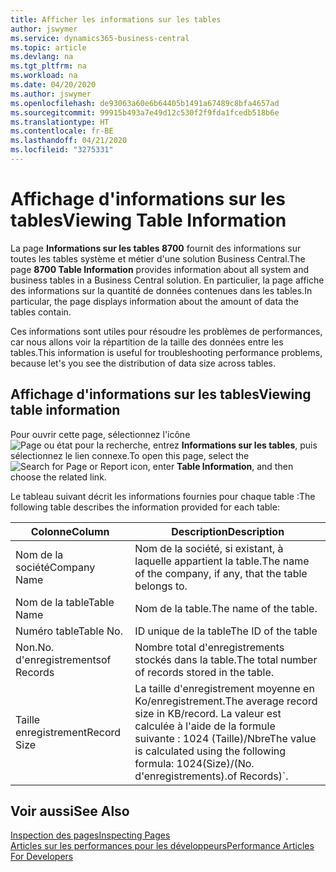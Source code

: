 ```yaml
---
title: Afficher les informations sur les tables
author: jswymer
ms.service: dynamics365-business-central
ms.topic: article
ms.devlang: na
ms.tgt_pltfrm: na
ms.workload: na
ms.date: 04/20/2020
ms.author: jswymer
ms.openlocfilehash: de93063a60e6b64405b1491a67489c8bfa4657ad
ms.sourcegitcommit: 99915b493a7e49d12c530f2f9fda1fcedb518b6e
ms.translationtype: HT
ms.contentlocale: fr-BE
ms.lasthandoff: 04/21/2020
ms.locfileid: "3275331"
---
```

# <a name="viewing-table-information"></a><span data-ttu-id="9d9f7-102">Affichage d'informations sur les tables</span><span class="sxs-lookup"><span data-stu-id="9d9f7-102">Viewing Table Information</span></span>

<span data-ttu-id="9d9f7-103">La page **Informations sur les tables 8700** fournit des informations sur toutes les tables système et métier d'une solution Business Central.</span><span class="sxs-lookup"><span data-stu-id="9d9f7-103">The page **8700 Table Information** provides information about all system and business tables in a Business Central solution.</span></span> <span data-ttu-id="9d9f7-104">En particulier, la page affiche des informations sur la quantité de données contenues dans les tables.</span><span class="sxs-lookup"><span data-stu-id="9d9f7-104">In particular, the page displays information about the amount of data the tables contain.</span></span>

<span data-ttu-id="9d9f7-105">Ces informations sont utiles pour résoudre les problèmes de performances, car nous allons voir la répartition de la taille des données entre les tables.</span><span class="sxs-lookup"><span data-stu-id="9d9f7-105">This information is useful for troubleshooting performance problems, because let's you see the distribution of data size across tables.</span></span>

## <a name="viewing-table-information"></a><span data-ttu-id="9d9f7-106">Affichage d'informations sur les tables</span><span class="sxs-lookup"><span data-stu-id="9d9f7-106">Viewing table information</span></span>

<span data-ttu-id="9d9f7-107">Pour ouvrir cette page, sélectionnez l'icône ![Page ou état pour la recherche](media/ui-search/search_small.png "Icône Page ou état pour la recherche"), entrez **Informations sur les tables**, puis sélectionnez le lien connexe.</span><span class="sxs-lookup"><span data-stu-id="9d9f7-107">To open this page, select the ![Search for Page or Report](media/ui-search/search_small.png "Search for Page or Report icon") icon, enter **Table Information**, and then choose the related link.</span></span>

<span data-ttu-id="9d9f7-108">Le tableau suivant décrit les informations fournies pour chaque table :</span><span class="sxs-lookup"><span data-stu-id="9d9f7-108">The following table describes the information provided for each table:</span></span>

|<span data-ttu-id="9d9f7-109">Colonne</span><span class="sxs-lookup"><span data-stu-id="9d9f7-109">Column</span></span>|<span data-ttu-id="9d9f7-110">Description</span><span class="sxs-lookup"><span data-stu-id="9d9f7-110">Description</span></span>|
|------|-----------|
|<span data-ttu-id="9d9f7-111">Nom de la société</span><span class="sxs-lookup"><span data-stu-id="9d9f7-111">Company Name</span></span>|<span data-ttu-id="9d9f7-112">Nom de la société, si existant, à laquelle appartient la table.</span><span class="sxs-lookup"><span data-stu-id="9d9f7-112">The name of the company, if any, that the table belongs to.</span></span>|
|<span data-ttu-id="9d9f7-113">Nom de la table</span><span class="sxs-lookup"><span data-stu-id="9d9f7-113">Table Name</span></span>|<span data-ttu-id="9d9f7-114">Nom de la table.</span><span class="sxs-lookup"><span data-stu-id="9d9f7-114">The name of the table.</span></span>|
|<span data-ttu-id="9d9f7-115">Numéro table</span><span class="sxs-lookup"><span data-stu-id="9d9f7-115">Table No.</span></span>|<span data-ttu-id="9d9f7-116">ID unique de la table</span><span class="sxs-lookup"><span data-stu-id="9d9f7-116">The ID of the table</span></span>|
|<span data-ttu-id="9d9f7-117">Non.</span><span class="sxs-lookup"><span data-stu-id="9d9f7-117">No.</span></span> <span data-ttu-id="9d9f7-118">d'enregistrements</span><span class="sxs-lookup"><span data-stu-id="9d9f7-118">of Records</span></span>|<span data-ttu-id="9d9f7-119">Nombre total d'enregistrements stockés dans la table.</span><span class="sxs-lookup"><span data-stu-id="9d9f7-119">The total number of records stored in the table.</span></span>|
|<span data-ttu-id="9d9f7-120">Taille enregistrement</span><span class="sxs-lookup"><span data-stu-id="9d9f7-120">Record Size</span></span>|<span data-ttu-id="9d9f7-121">La taille d'enregistrement moyenne en Ko/enregistrement.</span><span class="sxs-lookup"><span data-stu-id="9d9f7-121">The average record size in KB/record.</span></span> <span data-ttu-id="9d9f7-122">La valeur est calculée à l'aide de la formule suivante : 1024 (Taille)/Nbre</span><span class="sxs-lookup"><span data-stu-id="9d9f7-122">The value is calculated using the following formula: 1024(Size)/(No.</span></span> <span data-ttu-id="9d9f7-123">d'enregistrements).</span><span class="sxs-lookup"><span data-stu-id="9d9f7-123">of Records)\`.</span></span> |

## <a name="see-also"></a><span data-ttu-id="9d9f7-124">Voir aussi</span><span class="sxs-lookup"><span data-stu-id="9d9f7-124">See Also</span></span>

[<span data-ttu-id="9d9f7-125">Inspection des pages</span><span class="sxs-lookup"><span data-stu-id="9d9f7-125">Inspecting Pages</span></span>](across-inspect-page.md)  
[<span data-ttu-id="9d9f7-126">Articles sur les performances pour les développeurs</span><span class="sxs-lookup"><span data-stu-id="9d9f7-126">Performance Articles For Developers</span></span>](/dynamics365/business-central/dev-itpro/performance/performance-developer)  
